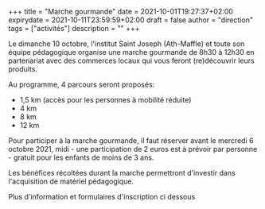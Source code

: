 +++
title       = "Marche gourmande"
date        = 2021-10-01T19:27:37+02:00
expirydate  = 2021-10-11T23:59:59+02:00
draft       = false
author      = "direction"
tags        = ["activités"]
description = ""
+++

Le dimanche 10 octobre, l'institut Saint Joseph (Ath-Maffle) et toute son équipe pédagogique organise une marche gourmande de 8h30 à 12h30 en partenariat avec des commerces locaux qui vous feront (re)découvrir leurs produits.

Au programme, 4 parcours seront proposés:

* 1,5 km (accès pour les personnes à mobilité réduite)
* 4 km
* 8 km
* 12 km

Pour participer à la marche gourmande, il faut réserver avant le mercredi 6 octobre 2021, midi - une participation de 2 euros est à prévoir par personne - gratuit pour les enfants de moins de 3 ans.

Les bénéfices récoltées durant la marche permettront d'investir dans  l'acquisition de matériel pédagogique.

Plus d'information et formulaires d'inscription ci dessous
